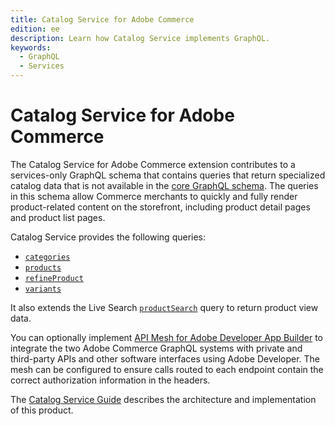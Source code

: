 ```yaml
---
title: Catalog Service for Adobe Commerce
edition: ee
description: Learn how Catalog Service implements GraphQL.
keywords:
  - GraphQL
  - Services
---
```


# Catalog Service for Adobe Commerce

The Catalog Service for Adobe Commerce extension contributes to a services-only GraphQL schema that contains queries that return specialized catalog data that is not available in the [core GraphQL schema](https://developer.adobe.com/commerce/webapi/graphql/schema/). The queries in this schema allow Commerce merchants to quickly and fully render product-related content on the storefront, including product detail pages and product list pages.

Catalog Service provides the following queries:

*  [`categories`](categories.md)
*  [`products`](products.md)
*  [`refineProduct`](refine-product.md)
*  [`variants`](product-variants.md)

It also extends the Live Search [`productSearch`](../live-search/product-search.md#catalog-service) query to return product view data.

You can optionally implement [API Mesh for Adobe Developer App Builder](https://developer.adobe.com/graphql-mesh-gateway/) to integrate the two Adobe Commerce GraphQL systems with private and third-party APIs and other software interfaces using Adobe Developer. The mesh can be configured to ensure calls routed to each endpoint contain the correct authorization information in the headers.

The [Catalog Service Guide](https://experienceleague.adobe.com/docs/commerce/catalog-service/overview.html) describes the architecture and implementation of this product.
